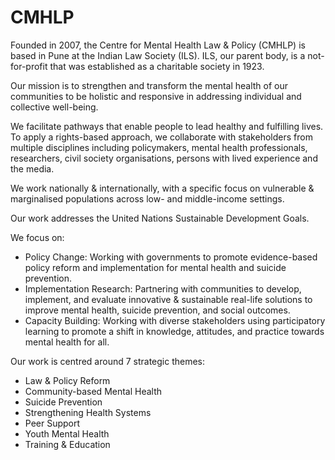 # CMHLP
Founded in 2007, the Centre for Mental Health Law & Policy (CMHLP) is based in Pune at the Indian Law Society (ILS). ILS, our parent body, is a not-for-profit that was established as a charitable society in 1923.

Our mission is to strengthen and transform the mental health of our communities to be holistic and responsive in addressing individual and collective well-being.

We facilitate pathways that enable people to lead healthy and fulfilling lives. To apply a rights-based approach, we collaborate with stakeholders from multiple disciplines including policymakers, mental health professionals, researchers, civil society organisations, persons with lived experience and the media.

We work nationally & internationally, with a specific focus on vulnerable & marginalised populations across low- and middle-income settings.

Our work addresses the United Nations Sustainable Development Goals.

We focus on:
- Policy Change: Working with governments to promote evidence-based policy reform and implementation for mental health and suicide prevention.
- Implementation Research: Partnering with communities to develop, implement, and evaluate innovative & sustainable real-life solutions to improve mental health, suicide prevention, and social outcomes.
- Capacity Building: Working with diverse stakeholders using participatory learning to promote a shift in knowledge, attitudes, and practice towards mental health for all.

Our work is centred around 7 strategic themes:

- Law & Policy Reform
- Community-based Mental Health
- Suicide Prevention
- Strengthening Health Systems
- Peer Support
- Youth Mental Health
- Training & Education


